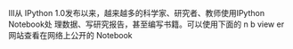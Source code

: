 III从 IPython 1.0发布以来，越来越多的科学家、研究者、教师使用IPython Notebook处
理数据、写研究报告，甚至编写书籍。可以使用下面的 n b view er网站查看在网络上公开的
Notebook